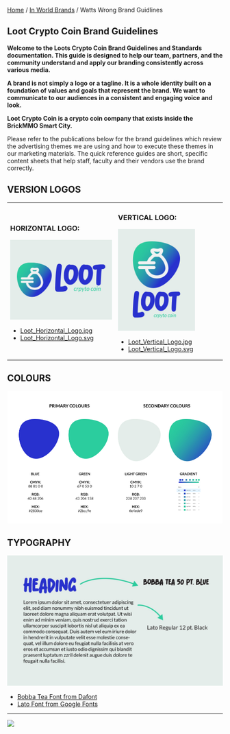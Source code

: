 <style>@import url("//readme.codeadam.ca/readme.css");</style>

[Home](/) / [In World Brands](/world) / Watts Wrong Brand Guidlines

## Loot Crypto Coin Brand Guidelines

**Welcome to the Loots Crypto Coin Brand Guidelines and Standards documentation. This guide is designed to help our team, partners, and the community understand and apply our branding consistently across various media.**

**A brand is not simply a logo or a tagline. It is a whole identity built on a foundation of values and goals that represent the brand. We want to communicate to our audiences in a consistent and engaging voice and look.**

**Loot Crypto Coin is a crypto coin company that exists inside the BrickMMO Smart City.**

Please refer to the publications below for the brand guidelines which review the advertising themes we are using and how to execute these themes in our marketing materials. The quick reference guides are short, specific content sheets that help staff, faculty and their vendors use the brand correctly.

## VERSION LOGOS

<table>
<tr>
<td width="50%">

<h3>HORIZONTAL LOGO:</h3>
<img src="loot/Loot_Logo.jpg" width="1000">
<ul>
<li><a href="loot/jpg/Loot_Horizontal_Logo.jpg" download>Loot_Horizontal_Logo.jpg</a></li>
<li><a href="loot/svg/Loot_Horizontal_Logo.svg" download>Loot_Horizontal_Logo.svg</a></li>
</ul>

</td>
<td width="50%">

<h3>VERTICAL LOGO:</h3>
<img src="loot/jpg/Loot_Vertical_Logo.jpg" width="180">
<ul>
<li><a href="loot/jpg/Loot_Vertical_Logo.jpg" download>Loot_Vertical_Logo.jpg</a></li>
<li><a href="loot/svg/Loot_Vertical_Logo.svg" download>Loot_Vertical_Logo.svg</a></li>
</ul>

</td>
</tr>
</table>

## COLOURS

<img src="loot/images/Loot_Colours.jpg" width="1000">

## TYPOGRAPHY

<img src="loot/images/Loot_Typography.jpg">

- <a href="https://www.dafont.com/bobba-tea.font" target="_blank">Bobba Tea Font from Dafont</a>
- <a href="https://fonts.google.com/specimen/Lato" target="_blank"> Lato Font from Google Fonts</a>

---

<a href="https://brickmmo.com">
<img src="https://brickmmo.com/images/brickmmo-logo-horizontal.jpg" width="100">
</a>
